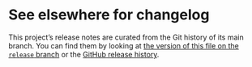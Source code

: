 # See elsewhere for changelog

This project’s release notes are curated from the Git history of its main
branch. You can find them by looking at [the version of this file on the
`release` branch][branch] or the [GitHub release history][gh-releases].

[branch]: https://github.com/WorldWideTelescope/wwt-windows-client/blob/release/WWTCore/WWTCore/CHANGELOG.md
[gh-releases]: https://github.com/WorldWideTelescope/wwt-windows-client/releases
